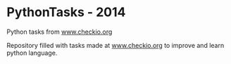 PythonTasks - 2014
==================

Python tasks from www.checkio.org


Repository filled with tasks made at www.checkio.org to improve and learn python language.
